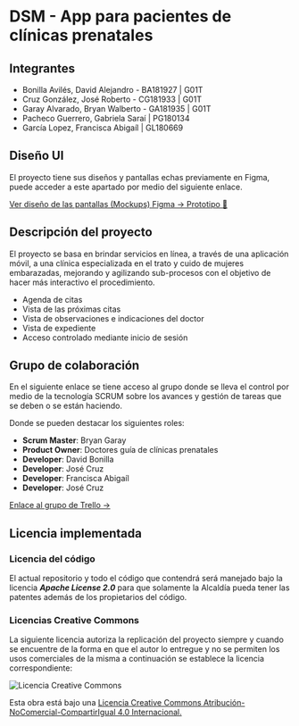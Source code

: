# DSM - App para pacientes de clínicas prenatales

## Integrantes

-   Bonilla Avilés, David Alejandro - BA181927 | G01T
-   Cruz González, José Roberto - CG181933 | G01T
-   Garay Alvarado, Bryan Walberto - GA181935 | G01T
-   Pacheco Guerrero, Gabriela Saraí | PG180134
-   García Lopez, Francisca Abigaíl | GL180669

## Diseño UI

El proyecto tiene sus diseños y pantallas echas previamente en Figma, puede acceder a este apartado por medio del siguiente enlace.

[Ver diseño de las pantallas (Mockups) Figma -> Prototipo 📱](https://www.figma.com/file/gIzYi0L3yQIbl7uYXC25mL?node-id=53296:27471&comments-enabled=1&viewer=1&locale=en)

## Descripción del proyecto

El proyecto se basa en brindar servicios en línea, a través de una aplicación móvil, a una clínica especializada en el trato y cuido de mujeres embarazadas, mejorando y agilizando sub-procesos con el objetivo de hacer más interactivo el procedimiento.

-   Agenda de citas
-   Vista de las próximas citas
-   Vista de observaciones e indicaciones del doctor
-   Vista de expediente
-   Acceso controlado mediante inicio de sesión

## Grupo de colaboración

En el siguiente enlace se tiene acceso al grupo donde se lleva el control por medio de la tecnología SCRUM sobre los avances y gestión de tareas que se deben o se están haciendo.

Donde se pueden destacar los siguientes roles:

-   **Scrum Master**: Bryan Garay
-   **Product Owner**: Doctores guía de clínicas prenatales
-   **Developer**: David Bonilla
-   **Developer**: José Cruz
-   **Developer**: Francisca Abigaíl
-   **Developer**: José Cruz

[Enlace al grupo de Trello ->](https://trello.com/b/OteVO5T0/clinica)

## Licencia implementada

### Licencia del código

El actual repositorio y todo el código que contendrá será manejado bajo la licencia _**Apache License 2.0**_ para que solamente la Alcaldía pueda tener las patentes además de los propietarios del código.

### Licencias Creative Commons

La siguiente licencia autoriza la replicación del proyecto siempre y cuando se encuentre de la forma en que el autor lo entregue y no se permiten los usos comerciales de la misma a continuación se establece la licencia correspondiente:

![Licencia Creative Commons](https://i.creativecommons.org/l/by-nc-sa/4.0/88x31.png)

Esta obra está bajo una [Licencia Creative Commons Atribución-NoComercial-CompartirIgual 4.0 Internacional.](http://creativecommons.org/licenses/by-nc-sa/4.0/)
